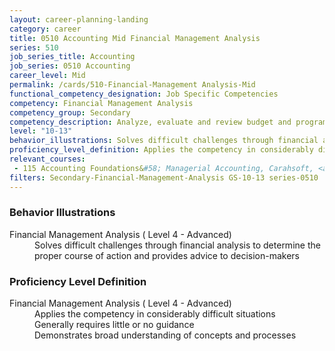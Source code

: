 ```yaml
---
layout: career-planning-landing
category: career
title: 0510 Accounting Mid Financial Management Analysis
series: 510
job_series_title: Accounting
job_series: 0510 Accounting
career_level: Mid
permalink: /cards/510-Financial-Management Analysis-Mid
functional_competency_designation: Job Specific Competencies
competency: Financial Management Analysis
competency_group: Secondary
competency_description: Analyze, evaluate and review budget and program issues and financial data and reports using business tools and applications, cost and economic analysis, and performance metrics to provide recommendations 
level: "10-13"
behavior_illustrations: Solves difficult challenges through financial analysis to determine the proper course of action and provides advice to decision-makers
proficiency_level_definition: Applies the competency in considerably difficult situations ? Generally requires little or no guidance ? Demonstrates broad understanding of concepts and processes
relevant_courses: 
 - 115 Accounting Foundations&#58; Managerial Accounting, Carahsoft, <a href="https://www.linkedin.com/learning/accounting-foundations-managerial-accounting">https://www.linkedin.com/learning/accounting-foundations-managerial-accounting</a>
filters: Secondary-Financial-Management-Analysis GS-10-13 series-0510
---
```


<div class="desktop:grid-col-6 margin-y-205">
  <div class="border-top-2 bg-white padding-2 shadow-5 height-full members-hover border-1px button-border border-top-blue radius-lg card-text-color">
    <h3>Behavior Illustrations</h3>
    <dl class="text-base card-content-color"><dt>Financial Management Analysis ( Level 4 - Advanced)</dt><dd>Solves difficult challenges through financial analysis to determine the proper course of action and provides advice to decision-makers</dd></dl>
  </div>
</div>
<div class="desktop:grid-col-6 margin-y-205">
  <div class="border-top-2 bg-white padding-2 shadow-5 height-full members-hover border-1px button-border border-top-blue radius-lg card-text-color">
    <h3>Proficiency Level Definition</h3>
    <dl class="text-base card-content-color"><dt>Financial Management Analysis ( Level 4 - Advanced)</dt><dd>Applies the competency in considerably difficult situations </dd><dd> Generally requires little or no guidance </dd><dd> Demonstrates broad understanding of concepts and processes</dd></dl>
  </div>
</div>